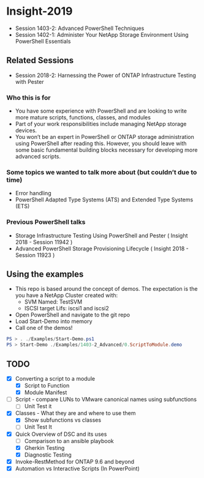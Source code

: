 # Insight-2019

* Session 1403-2: Advanced PowerShell Techniques
* Session 1402-1: Administer Your NetApp Storage Environment Using PowerShell Essentials

## Related Sessions

* Session 2018-2: Harnessing the Power of ONTAP Infrastructure Testing with Pester

### Who this is for

* You have some experience with PowerShell and are looking to write more mature scripts, functions, classes, and modules
* Part of your work responsibilities include managing NetApp storage devices.
* You won’t be an expert in PowerShell or ONTAP storage administration using PowerShell after reading this. However, you should leave with some basic fundamental building blocks necessary for developing more advanced scripts.

### Some topics we wanted to talk more about (but couldn’t due to time)

* Error handling
* PowerShell Adapted Type Systems (ATS) and Extended Type Systems (ETS)

### Previous PowerShell talks

* Storage Infrastructure Testing Using PowerShell and Pester ( Insight 2018 - Session 11942 )
* Advanced PowerShell Storage Provisioning Lifecycle ( Insight 2018 - Session 11923 )

## Using the examples

* This repo is based around the concept of demos. The expectation is the you have a NetApp Cluster created with:
  * SVM Named: TestSVM
  * ISCSI target Lifs: iscsi1 and iscsi2
* Open PowerShell and navigate to the git repo
* Load Start-Demo into memory
* Call one of the demos!

```powershell
PS > . ./Examples/Start-Demo.ps1
PS > Start-Demo ./Examples/1403-2_Advanced/0.ScriptToModule.demo
```

## TODO

* [X] Converting a script to a module
  * [X] Script to Function
  * [X] Module Manifest
* [ ] Script - compare LUNs to VMware canonical names using subfunctions
  * [ ] Unit Test it
* [X] Classes - What they are and where to use them
  * [X] Show subfunctions vs classes
  * [ ] Unit Test It
* [X] Quick Overview of DSC and its uses
  * [ ] Comparison to an ansible playbook
  * [X] Gherkin Testing
  * [X] Diagnostic Testing
* [X] Invoke-RestMethod for ONTAP 9.6 and beyond
* [X] Automation vs Interactive Scripts (In PowerPoint)
